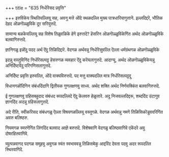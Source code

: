 +++
title = "635 निर्धरिसद प्रवृत्ति"

+++
इरुविकॆय स्थितियल्लियू सह, अवनु मत्तॆ ऒंदे स्थळदल्लि मुख्य पात्रधारियागुत्तानॆ. इल्लदिद्दरॆ, भौतिक देहद ऒळगॊळ्ळुविकॆ दूर सरियुत्तदॆ.

सामान्य बळकॆयल्लियू सह विशेष तिळुवळिकॆ हेगॆ इरुत्तदॆ? हॆसरिन ऒळगॊळ्ळुविकॆगिंत अर्थद ऒळगॊळ्ळुविकॆ बलवागिरुत्तदॆ.

ज्ञानिगळु इन्नॊंदु पदद अर्थ ऎंदु तिळिदिद्दारॆ. वेदगळ अर्थवन्नु निर्धरिसुवल्लि ऎल्ला धर्मग्रंथगळ ऒळगॊळ्ळुविकॆ

इदन्नु वस्तुविनिंद निर्धरिसल्पट्ट हॆसरुगळ व्यवहार ऎंदु करॆयलागुत्तदॆ. आदाग्यू, अर्थद ऒळगॊळ्ळुविकॆयन्नु अनिर्दिष्टवॆंदु परिगणिसलागुत्तदॆ.

अनिर्दिष्ट प्रवृत्ति इरुवल्लि, ऒंदे वाक्यविरुत्तदॆ. पद मत्तु वाक्यदल्लि मात्र निर्धरिसल्पट्टद्दु

विधानगळॊंदिगिन संबंधदिंदागि द्वितीयक गुणलक्षणवु साध्य. अर्थद शक्ति अर्थद निर्णयक्किंत बलवागिरुत्तदॆ.

ई गुणलक्षणवु ग्रहिसबहुदाद संबंधद रूपदल्लिदॆ ऎंदु कॆलवरु हेळुत्तारॆ. अदु निजवल्लदिद्दरू, शब्ददिंद उंटागुव ज्ञानदिंद अदन्नु ग्रहिसलागुत्तदॆ.

अदे रीति, स्वीकरिसद संबंधगळु ऎल्ला विषयगळल्लियू वस्तुगळे. वेदगळ अर्थवन्नु नमगॆ तिळिसिकॊडुववरिगिंत अवरु बलिष्ठरु.

नियमगळ स्मरणॆगिंत लिंगदिंद बलवाद आज्ञॆ बरुत्तदॆ. विशेषवागि वेदगळु बलिष्ठवागिवॆ एकॆंदरॆ अवु दोषरहितवागिवॆ.

व्युत्पन्नवागद पदगळ समूहवु अवुगळ स्वंत स्वभाववन्नु तिळिसबेकु आद्दरिंद देवता पदवु अदर रूपदल्लि स्थिरवागिदॆ.

